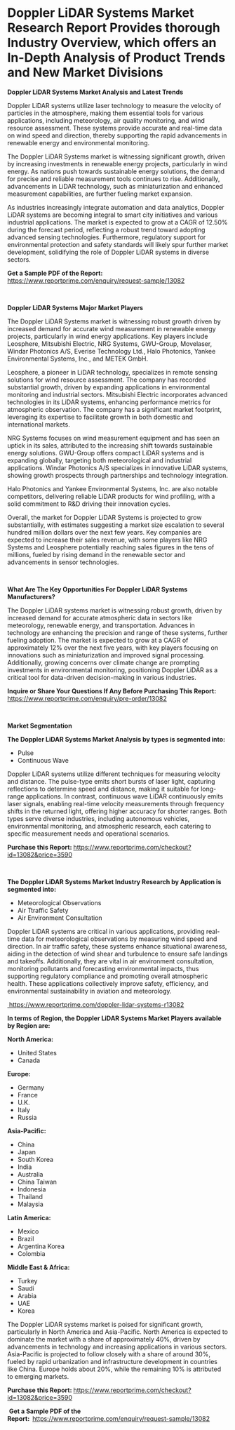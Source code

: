 <p><h1>Doppler LiDAR Systems Market Research Report Provides thorough Industry Overview, which offers an In-Depth Analysis of Product Trends and New Market Divisions</h1></p><p><strong>Doppler LiDAR Systems Market Analysis and Latest Trends</strong></p>
<p><p>Doppler LiDAR systems utilize laser technology to measure the velocity of particles in the atmosphere, making them essential tools for various applications, including meteorology, air quality monitoring, and wind resource assessment. These systems provide accurate and real-time data on wind speed and direction, thereby supporting the rapid advancements in renewable energy and environmental monitoring.</p><p>The Doppler LiDAR Systems market is witnessing significant growth, driven by increasing investments in renewable energy projects, particularly in wind energy. As nations push towards sustainable energy solutions, the demand for precise and reliable measurement tools continues to rise. Additionally, advancements in LiDAR technology, such as miniaturization and enhanced measurement capabilities, are further fueling market expansion.</p><p>As industries increasingly integrate automation and data analytics, Doppler LiDAR systems are becoming integral to smart city initiatives and various industrial applications. The market is expected to grow at a CAGR of 12.50% during the forecast period, reflecting a robust trend toward adopting advanced sensing technologies. Furthermore, regulatory support for environmental protection and safety standards will likely spur further market development, solidifying the role of Doppler LiDAR systems in diverse sectors.</p></p>
<p><strong>Get a Sample PDF of the Report:&nbsp;</strong> <a href="https://www.reportprime.com/enquiry/request-sample/13082?utm_campaign=4521&utm_medium=2&utm_source=Github&utm_content=ia&utm_term=17052025&utm_id=doppler-lidar-systems">https://www.reportprime.com/enquiry/request-sample/13082</a></p>
<p>&nbsp;</p>
<p><strong>Doppler LiDAR Systems Major Market Players</strong></p>
<p><p>The Doppler LiDAR Systems market is witnessing robust growth driven by increased demand for accurate wind measurement in renewable energy projects, particularly in wind energy applications. Key players include Leosphere, Mitsubishi Electric, NRG Systems, GWU-Group, Movelaser, Windar Photonics A/S, Everise Technology Ltd., Halo Photonics, Yankee Environmental Systems, Inc., and METEK GmbH.</p><p>Leosphere, a pioneer in LiDAR technology, specializes in remote sensing solutions for wind resource assessment. The company has recorded substantial growth, driven by expanding applications in environmental monitoring and industrial sectors. Mitsubishi Electric incorporates advanced technologies in its LiDAR systems, enhancing performance metrics for atmospheric observation. The company has a significant market footprint, leveraging its expertise to facilitate growth in both domestic and international markets.</p><p>NRG Systems focuses on wind measurement equipment and has seen an uptick in its sales, attributed to the increasing shift towards sustainable energy solutions. GWU-Group offers compact LiDAR systems and is expanding globally, targeting both meteorological and industrial applications. Windar Photonics A/S specializes in innovative LiDAR systems, showing growth prospects through partnerships and technology integration.</p><p>Halo Photonics and Yankee Environmental Systems, Inc. are also notable competitors, delivering reliable LiDAR products for wind profiling, with a solid commitment to R&D driving their innovation cycles.</p><p>Overall, the market for Doppler LiDAR Systems is projected to grow substantially, with estimates suggesting a market size escalation to several hundred million dollars over the next few years. Key companies are expected to increase their sales revenue, with some players like NRG Systems and Leosphere potentially reaching sales figures in the tens of millions, fueled by rising demand in the renewable sector and advancements in sensor technologies.</p></p>
<p>&nbsp;</p>
<p><strong>What Are The Key Opportunities For Doppler LiDAR Systems Manufacturers?</strong></p>
<p><p>The Doppler LiDAR systems market is witnessing robust growth, driven by increased demand for accurate atmospheric data in sectors like meteorology, renewable energy, and transportation. Advances in technology are enhancing the precision and range of these systems, further fueling adoption. The market is expected to grow at a CAGR of approximately 12% over the next five years, with key players focusing on innovations such as miniaturization and improved signal processing. Additionally, growing concerns over climate change are prompting investments in environmental monitoring, positioning Doppler LiDAR as a critical tool for data-driven decision-making in various industries.</p></p>
<p><strong>Inquire or Share Your Questions If Any Before Purchasing This Report:</strong> <a href="https://www.reportprime.com/enquiry/pre-order/13082?utm_campaign=4521&utm_medium=2&utm_source=Github&utm_content=ia&utm_term=17052025&utm_id=doppler-lidar-systems">https://www.reportprime.com/enquiry/pre-order/13082</a></p>
<p>&nbsp;</p>
<p><strong>Market Segmentation</strong></p>
<p><strong>The Doppler LiDAR Systems Market Analysis by types is segmented into:</strong></p>
<p><ul><li>Pulse</li><li>Continuous Wave</li></ul></p>
<p><p>Doppler LiDAR systems utilize different techniques for measuring velocity and distance. The pulse-type emits short bursts of laser light, capturing reflections to determine speed and distance, making it suitable for long-range applications. In contrast, continuous wave LiDAR continuously emits laser signals, enabling real-time velocity measurements through frequency shifts in the returned light, offering higher accuracy for shorter ranges. Both types serve diverse industries, including autonomous vehicles, environmental monitoring, and atmospheric research, each catering to specific measurement needs and operational scenarios.</p></p>
<p><strong>Purchase this Report:&nbsp;</strong><a href="https://www.reportprime.com/checkout?id=13082&price=3590&utm_campaign=4521&utm_medium=2&utm_source=Github&utm_content=ia&utm_term=17052025&utm_id=doppler-lidar-systems">https://www.reportprime.com/checkout?id=13082&price=3590</a></p>
<p>&nbsp;</p>
<p><strong>The Doppler LiDAR Systems Market Industry Research by Application is segmented into:</strong></p>
<p><ul><li>Meteorological Observations</li><li>Air Ttraffic Safety</li><li>Air Environment Consultation</li></ul></p>
<p><p>Doppler LiDAR systems are critical in various applications, providing real-time data for meteorological observations by measuring wind speed and direction. In air traffic safety, these systems enhance situational awareness, aiding in the detection of wind shear and turbulence to ensure safe landings and takeoffs. Additionally, they are vital in air environment consultation, monitoring pollutants and forecasting environmental impacts, thus supporting regulatory compliance and promoting overall atmospheric health. These applications collectively improve safety, efficiency, and environmental sustainability in aviation and meteorology.</p></p>
<p><a href="https://www.reportprime.com/doppler-lidar-systems-r13082?utm_campaign=4521&utm_medium=2&utm_source=Github&utm_content=ia&utm_term=17052025&utm_id=doppler-lidar-systems">&nbsp;https://www.reportprime.com/doppler-lidar-systems-r13082</a></p>
<p><strong>In terms of Region, the Doppler LiDAR Systems Market Players available by Region are:</strong></p>
<p>
    <p> <strong> North America: </strong>
        <ul>
            <li>United States</li>
            <li>Canada</li>
        </ul>
        </p> 
    <p> <strong> Europe: </strong>
        <ul>
            <li>Germany</li>
            <li>France</li>
            <li>U.K.</li>
            <li>Italy</li>
            <li>Russia</li>
        </ul>
        </p> 
    <p> <strong> Asia-Pacific: </strong>
        <ul>
            <li>China</li>
            <li>Japan</li>
            <li>South Korea</li>
            <li>India</li>
            <li>Australia</li>
            <li>China Taiwan</li>
            <li>Indonesia</li>
            <li>Thailand</li>
            <li>Malaysia</li>
        </ul>
        </p> 
    <p> <strong> Latin America: </strong>
        <ul>
            <li>Mexico</li>
            <li>Brazil</li>
            <li>Argentina Korea</li>
            <li>Colombia</li>
        </ul>
        </p> 
    <p> <strong> Middle East & Africa: </strong>
        <ul>
            <li>Turkey</li>
            <li>Saudi</li>
            <li>Arabia</li>
            <li>UAE</li>
            <li>Korea</li>
        </ul>
    </p>
    </p>
<p><p>The Doppler LiDAR systems market is poised for significant growth, particularly in North America and Asia-Pacific. North America is expected to dominate the market with a share of approximately 40%, driven by advancements in technology and increasing applications in various sectors. Asia-Pacific is projected to follow closely with a share of around 30%, fueled by rapid urbanization and infrastructure development in countries like China. Europe holds about 20%, while the remaining 10% is attributed to emerging markets.</p></p>
<p><strong>Purchase this Report: </strong><a href="https://www.reportprime.com/checkout?id=13082&price=3590&utm_campaign=4521&utm_medium=2&utm_source=Github&utm_content=ia&utm_term=17052025&utm_id=doppler-lidar-systems">https://www.reportprime.com/checkout?id=13082&price=3590</a></p>
<p>&nbsp;<strong>Get a Sample PDF of the Report:&nbsp;&nbsp;</strong><a href="https://www.reportprime.com/enquiry/request-sample/13082?utm_campaign=4521&utm_medium=2&utm_source=Github&utm_content=ia&utm_term=17052025&utm_id=doppler-lidar-systems">https://www.reportprime.com/enquiry/request-sample/13082</a></p>
<p><strong></strong></p>
<p><p></p><p></p><p></p></p>